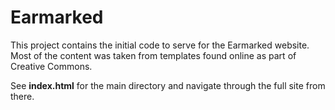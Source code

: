 # Earmarked

This project contains the initial code to serve for the Earmarked website. Most of the content was taken
from templates found online as part of Creative Commons.

See **index.html** for the main directory and navigate through the full site from there.
